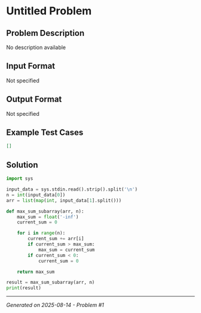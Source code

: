 # Untitled Problem

## Problem Description
No description available

## Input Format
Not specified

## Output Format
Not specified

## Example Test Cases
```json
[]
```

## Solution
```python
import sys

input_data = sys.stdin.read().strip().split('\n')
n = int(input_data[0])
arr = list(map(int, input_data[1].split()))

def max_sum_subarray(arr, n):
    max_sum = float('-inf')
    current_sum = 0

    for i in range(n):
        current_sum += arr[i]
        if current_sum > max_sum:
            max_sum = current_sum
        if current_sum < 0:
            current_sum = 0

    return max_sum

result = max_sum_subarray(arr, n)
print(result)
```

---
*Generated on 2025-08-14 - Problem #1*